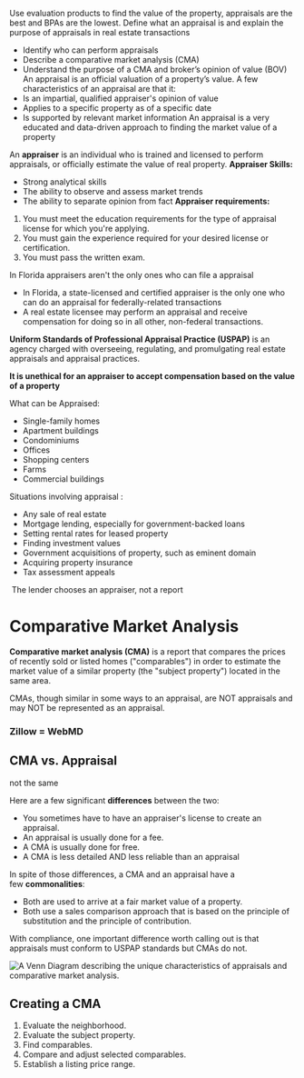 Use evaluation products to find the value of the property, appraisals are the best and BPAs are the lowest. 
Define what an appraisal is and explain the purpose of appraisals in real estate transactions
- Identify who can perform appraisals
- Describe a comparative market analysis (CMA)
- Understand the purpose of a CMA and broker’s opinion of value (BOV)
An appraisal is an official valuation of a property’s value. A few characteristics of an appraisal are that it:
- Is an impartial, qualified appraiser's opinion of value
- Applies to a specific property as of a specific date
- Is supported by relevant market information
An appraisal is a very educated and data-driven approach to finding the market value of a property

An **appraiser** is an individual who is trained and licensed to perform appraisals, or officially estimate the value of real property.
**Appraiser Skills:**
- Strong analytical skills
- The ability to observe and assess market trends
- The ability to separate opinion from fact
**Appraiser requirements:**
1. You must meet the education requirements for the type of appraisal license for which you're applying.
2. You must gain the experience required for your desired license or certification.
3. You must pass the written exam.

In Florida appraisers aren't the only ones who can file a appraisal 
- In Florida, a state-licensed and certified appraiser is the only one who can do an appraisal for federally-related transactions
- A real estate licensee may perform an appraisal and receive compensation for doing so in all other, non-federal transactions.

**Uniform Standards of Professional Appraisal Practice (USPAP)** is an agency charged with overseeing, regulating, and promulgating real estate appraisals and appraisal practices.

**It is unethical for an appraiser to accept compensation based on the value of a property**

What can be Appraised: 
- Single-family homes
- Apartment buildings
- Condominiums
- Offices
- Shopping centers
- Farms
- Commercial buildings

Situations involving appraisal :
- Any sale of real estate
- Mortgage lending, especially for government-backed loans
- Setting rental rates for leased property
- Finding investment values
- Government acquisitions of property, such as eminent domain
- Acquiring property insurance
- Tax assessment appeals

 The lender chooses an appraiser, not a report

# Comparative Market Analysis

**Comparative market analysis (CMA)** is a report that compares the prices of recently sold or listed homes ("comparables") in order to estimate the market value of a similar property (the "subject property") located in the same area.

CMAs, though similar in some ways to an appraisal, are NOT appraisals and may NOT be represented as an appraisal.

### Zillow = WebMD


## CMA vs. Appraisal
not the same

Here are a few significant **differences** between the two:
- You sometimes have to have an appraiser's license to create an appraisal.
- An appraisal is usually done for a fee.
- A CMA is usually done for free.
- A CMA is less detailed AND less reliable than an appraisal

In spite of those differences, a CMA and an appraisal have a few **commonalities**:
- Both are used to arrive at a fair market value of a property.
- Both use a sales comparison approach that is based on the principle of substitution and the principle of contribution.

With compliance, one important difference worth calling out is that appraisals must conform to USPAP standards but CMAs do not.

![A Venn Diagram describing the unique characteristics of appraisals and comparative market analysis.](https://d1u7daj727sadp.cloudfront.net/images/FL.PL_AppraisalCMA_CEP226.png)


## Creating a CMA
1. Evaluate the neighborhood.
2. Evaluate the subject property.
3. Find comparables.
4. Compare and adjust selected comparables.
5. Establish a listing price range.

